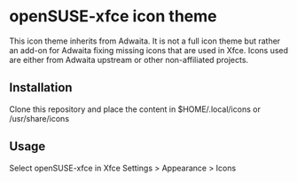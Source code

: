 # openSUSE-xfce icon theme

This icon theme inherits from Adwaita. It is not a full icon theme but rather an add-on for Adwaita fixing missing icons that are used in Xfce. Icons used are either from Adwaita upstream or other non-affiliated projects.

## Installation

Clone this repository and place the content in $HOME/.local/icons or /usr/share/icons

## Usage

Select openSUSE-xfce in Xfce Settings > Appearance > Icons
